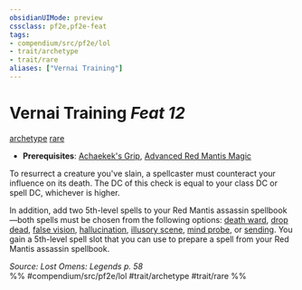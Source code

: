 ```yaml
---
obsidianUIMode: preview
cssclass: pf2e,pf2e-feat
tags:
- compendium/src/pf2e/lol
- trait/archetype
- trait/rare
aliases: ["Vernai Training"]
---
```

# Vernai Training  *Feat 12*  
[archetype](/rules/traits/archetype.md)  [rare](/rules/traits/rare.md)  

- **Prerequisites**: [Achaekek's Grip](/compendium/feats/achaekeks-grip-lol.md), [Advanced Red Mantis Magic](/compendium/feats/advanced-red-mantis-magic-lowg.md)

To resurrect a creature you've slain, a spellcaster must counteract your influence on its death. The DC of this check is equal to your class DC or spell DC, whichever is higher.

In addition, add two 5th-level spells to your Red Mantis assassin spellbook—both spells must be chosen from the following options: [death ward](/compendium/spells/death-ward.md), [drop dead](/compendium/spells/drop-dead.md), [false vision](/compendium/spells/false-vision.md), [hallucination](/compendium/spells/hallucination.md), [illusory scene](/compendium/spells/illusory-scene.md), [mind probe](/compendium/spells/mind-probe.md), or [sending](/compendium/spells/sending.md). You gain a 5th-level spell slot that you can use to prepare a spell from your Red Mantis assassin spellbook.

*Source: Lost Omens: Legends p. 58*  
%% #compendium/src/pf2e/lol #trait/archetype #trait/rare %%